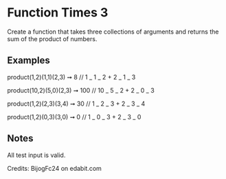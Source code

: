# Function Times 3

Create a function that takes three collections of arguments and returns the sum of the product of numbers.

## Examples

product(1,2)(1,1)(2,3) ➞ 8
// 1 _ 1 _ 2 + 2 _ 1 _ 3

product(10,2)(5,0)(2,3) ➞ 100
// 10 _ 5 _ 2 + 2 _ 0 _ 3

product(1,2)(2,3)(3,4) ➞ 30
// 1 _ 2 _ 3 + 2 _ 3 _ 4

product(1,2)(0,3)(3,0) ➞ 0
// 1 _ 0 _ 3 + 2 _ 3 _ 0

## Notes

All test input is valid.

Credits: BijogFc24 on edabit.com
